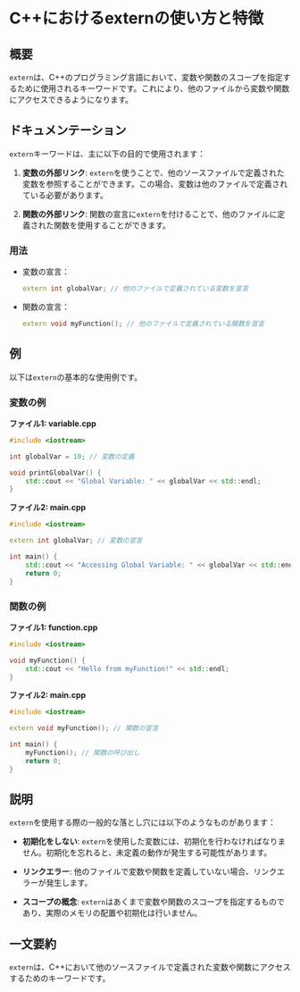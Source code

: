 <!--
Meta Description: # C++におけるexternの使い方と特徴 ## 概要 `extern`は、C++のプログラミング言語において、変数や関数のスコープを指定するために使用されるキーワードです。これにより、他のファイルから変数や関数にアクセスできるようになります。 ## ドキュメンテーション `extern`キーワー...
Meta Keywords: extern, cpp, std, int, globalvar
-->

# C++におけるexternの使い方と特徴

## 概要
`extern`は、C++のプログラミング言語において、変数や関数のスコープを指定するために使用されるキーワードです。これにより、他のファイルから変数や関数にアクセスできるようになります。

## ドキュメンテーション
`extern`キーワードは、主に以下の目的で使用されます：

1. **変数の外部リンク**: `extern`を使うことで、他のソースファイルで定義された変数を参照することができます。この場合、変数は他のファイルで定義されている必要があります。
   
2. **関数の外部リンク**: 関数の宣言に`extern`を付けることで、他のファイルに定義された関数を使用することができます。

### 用法
- 変数の宣言：
  ```cpp
  extern int globalVar; // 他のファイルで定義されている変数を宣言
  ```

- 関数の宣言：
  ```cpp
  extern void myFunction(); // 他のファイルで定義されている関数を宣言
  ```

## 例
以下は`extern`の基本的な使用例です。

### 変数の例
**ファイル1: variable.cpp**
```cpp
#include <iostream>

int globalVar = 10; // 変数の定義

void printGlobalVar() {
    std::cout << "Global Variable: " << globalVar << std::endl;
}
```

**ファイル2: main.cpp**
```cpp
#include <iostream>

extern int globalVar; // 変数の宣言

int main() {
    std::cout << "Accessing Global Variable: " << globalVar << std::endl;
    return 0;
}
```

### 関数の例
**ファイル1: function.cpp**
```cpp
#include <iostream>

void myFunction() {
    std::cout << "Hello from myFunction!" << std::endl;
}
```

**ファイル2: main.cpp**
```cpp
#include <iostream>

extern void myFunction(); // 関数の宣言

int main() {
    myFunction(); // 関数の呼び出し
    return 0;
}
```

## 説明
`extern`を使用する際の一般的な落とし穴には以下のようなものがあります：

- **初期化をしない**: `extern`を使用した変数には、初期化を行わなければなりません。初期化を忘れると、未定義の動作が発生する可能性があります。

- **リンクエラー**: 他のファイルで変数や関数を定義していない場合、リンクエラーが発生します。

- **スコープの概念**: `extern`はあくまで変数や関数のスコープを指定するものであり、実際のメモリの配置や初期化は行いません。

## 一文要約
`extern`は、C++において他のソースファイルで定義された変数や関数にアクセスするためのキーワードです。